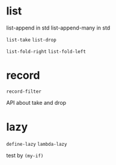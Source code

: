 # list

list-append in std
list-append-many in std

`list-take`
`list-drop`

`list-fold-right`
`list-fold-left`

# record

`record-filter`

API about take and drop

# lazy

`define-lazy`
`lambda-lazy`

test by `(my-if)`
